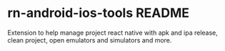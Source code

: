 # rn-android-ios-tools README

Extension to help manage project react native with apk and ipa release, clean project, open emulators and simulators and more.
